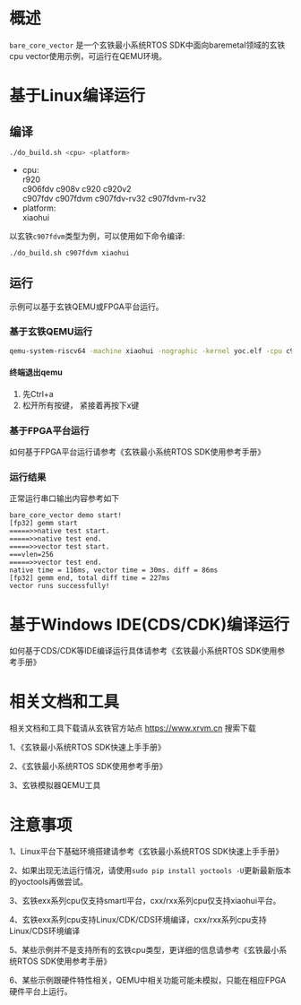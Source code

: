 # 概述

`bare_core_vector` 是一个玄铁最小系统RTOS SDK中面向baremetal领域的玄铁cpu vector使用示例，可运行在QEMU环境。

# 基于Linux编译运行

## 编译

```bash
./do_build.sh <cpu> <platform>
```
- cpu: <br />
        r920 <br />
        c906fdv c908v c920 c920v2 <br />
        c907fdv c907fdvm c907fdv-rv32 c907fdvm-rv32
- platform: <br />
        xiaohui

以玄铁`c907fdvm`类型为例，可以使用如下命令编译:
```bash
./do_build.sh c907fdvm xiaohui
```

## 运行

示例可以基于玄铁QEMU或FPGA平台运行。

### 基于玄铁QEMU运行

```bash
qemu-system-riscv64 -machine xiaohui -nographic -kernel yoc.elf -cpu c907fdvm
```

#### 终端退出qemu

1. 先Ctrl+a
2. 松开所有按键， 紧接着再按下x键

### 基于FPGA平台运行

如何基于FPGA平台运行请参考《玄铁最小系统RTOS SDK使用参考手册》

### 运行结果
正常运行串口输出内容参考如下
```
bare_core_vector demo start!
[fp32] gemm start
=====>>native test start.
=====>>native test end.
=====>>vector test start.
===vlen=256
=====>>vector test end.
native time = 116ms, vector time = 30ms. diff = 86ms
[fp32] gemm end, total diff time = 227ms
vector runs successfully!
```

# 基于Windows IDE(CDS/CDK)编译运行

如何基于CDS/CDK等IDE编译运行具体请参考《玄铁最小系统RTOS SDK使用参考手册》

# 相关文档和工具

相关文档和工具下载请从玄铁官方站点 https://www.xrvm.cn 搜索下载

1、《玄铁最小系统RTOS SDK快速上手手册》

2、《玄铁最小系统RTOS SDK使用参考手册》

3、玄铁模拟器QEMU工具


# 注意事项

1、Linux平台下基础环境搭建请参考《玄铁最小系统RTOS SDK快速上手手册》

2、如果出现无法运行情况，请使用`sudo pip install yoctools -U`更新最新版本的yoctools再做尝试。

3、玄铁exx系列cpu仅支持smartl平台，cxx/rxx系列cpu仅支持xiaohui平台。

4、玄铁exx系列cpu支持Linux/CDK/CDS环境编译，cxx/rxx系列cpu支持Linux/CDS环境编译

5、某些示例并不是支持所有的玄铁cpu类型，更详细的信息请参考《玄铁最小系统RTOS SDK使用参考手册》

6、某些示例跟硬件特性相关，QEMU中相关功能可能未模拟，只能在相应FPGA硬件平台上运行。

